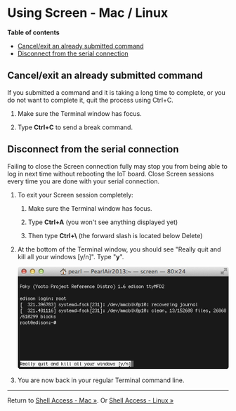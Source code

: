 # Using Screen - Mac / Linux

**Table of contents**

* [Cancel/exit an already submitted command]()
* [Disconnect from the serial connection]()


## Cancel/exit an already submitted command

If you submitted a command and it is taking a long time to complete, or you do not want to complete it, quit the process using Ctrl+C.

1. Make sure the Terminal window has focus.

2. Type **Ctrl+C** to send a break command.


## Disconnect from the serial connection

Failing to close the Screen connection fully may stop you from being able to log in next time without rebooting the IoT board. Close Screen sessions every time you are done with your serial connection.

1. To exit your Screen session completely:

    1. Make sure the Terminal window has focus.

    2. Type **Ctrl+A** (you won't see anything displayed yet)

    3. Then type **Ctrl+\\** (the forward slash is located below Delete)

2. At the bottom of the Terminal window, you should see "Really quit and kill all your windows [y/n]". Type "**y**".

	![A confirmation to quit screen will show up in the bottom left corner of Terminal](images/screen-quit.png)

3. You are now back in your regular Terminal command line.

---

Return to [Shell Access - Mac »](mac.md). Or [Shell Access - Linux »](linux.md)
